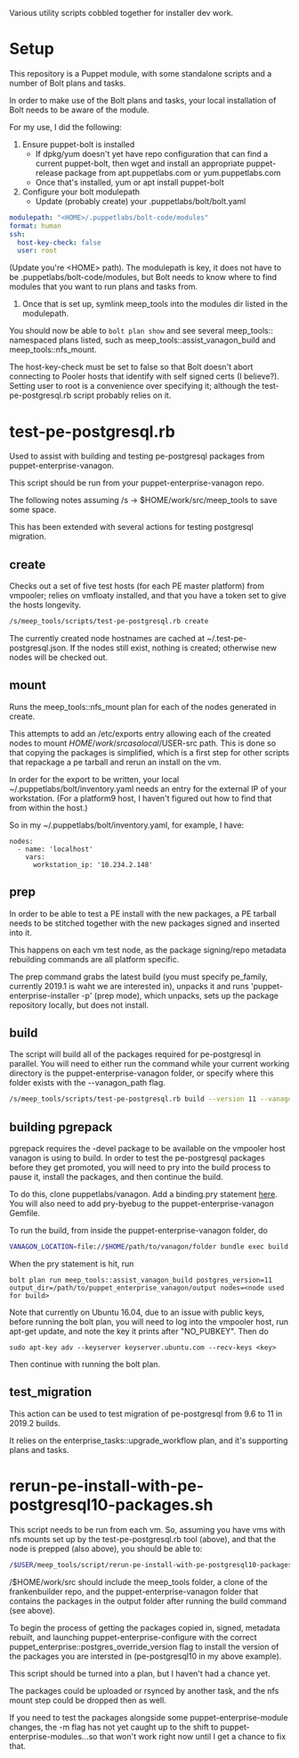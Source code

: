 Various utility scripts cobbled together for installer dev work.

# Setup

This repository is a Puppet module, with some standalone scripts and a number
of Bolt plans and tasks.

In order to make use of the Bolt plans and tasks, your local installation of
Bolt needs to be aware of the module.

For my use, I did the following:

1. Ensure puppet-bolt is installed
   * If dpkg/yum doesn't yet have repo configuration that can find a current
     puppet-bolt, then wget and install an appropriate puppet-release package
from apt.puppetlabs.com or yum.puppetlabs.com
   * Once that's installed, yum or apt install puppet-bolt
1. Configure your bolt modulepath
   * Update (probably create) your .puppetlabs/bolt/bolt.yaml

```yaml
modulepath: "<HOME>/.puppetlabs/bolt-code/modules"
format: human
ssh:
  host-key-check: false
  user: root
```

(Update you're \<HOME\> path). The modulepath is key, it does not have to be
.puppetlabs/bolt-code/modules, but Bolt needs to know where to find modules
that you want to run plans and tasks from.

1. Once that is set up, symlink meep_tools into the modules dir listed in the
   modulepath.

You should now be able to `bolt plan show` and see several meep_tools::
namespaced plans listed, such as meep_tools::assist_vanagon_build and
meep_tools::nfs_mount.

The host-key-check must be set to false so that Bolt doesn't abort connecting
to Pooler hosts that identify with self signed certs (I believe?).  Setting
user to root is a convenience over specifying it; although the
test-pe-postgresql.rb script probably relies on it.

# test-pe-postgresql.rb

Used to assist with building and testing pe-postgresql packages from
puppet-enterprise-vanagon.

This script should be run from your puppet-enterprise-vanagon repo.

The following notes assuming /s -> $HOME/work/src/meep_tools to save some
space.

This has been extended with several actions for testing postgresql migration.

## create

Checks out a set of five test hosts (for each PE master platform) from
vmpooler; relies on vmfloaty installed, and that you have a token set to give
the hosts longevity.

```sh
/s/meep_tools/scripts/test-pe-postgresql.rb create
```

The currently created node hostnames are cached at ~/.test-pe-postgresql.json.
If the nodes still exist, nothing is created; otherwise new nodes will be
checked out.

## mount

Runs the meep_tools::nfs_mount plan for each of the nodes generated in create.

This attempts to add an /etc/exports entry allowing each of the created nodes
to mount $HOME/work/src as a local /$USER-src path. This is done so that
copying the packages is simplified, which is a first step for other scripts
that repackage a pe tarball and rerun an install on the vm.

In order for the export to be written, your local
~/.puppetlabs/bolt/inventory.yaml needs an entry for the external IP of your
workstation. (For a platform9 host, I haven't figured out how to find that from
within the host.)

So in my ~/.puppetlabs/bolt/inventory.yaml, for example, I have:

```
nodes:
  - name: 'localhost'
    vars:
      workstation_ip: '10.234.2.148'
```

## prep

In order to be able to test a PE install with the new packages, a PE tarball
needs to be stitched together with the new packages signed and inserted into it.

This happens on each vm test node, as the package signing/repo metadata
rebuilding commands are all platform specific.

The prep command grabs the latest build (you must specify pe_family, currently
2019.1 is waht we are interested in), unpacks it and runs
'puppet-enterprise-installer -p' (prep mode), which unpacks, sets up the
package repository locally, but does not install.

## build

The script will build all of the packages required for pe-postgresql in parallel.
You will need to either run the command while your current working directory is the
puppet-enterprise-vanagon folder, or specify where this folder exists with the 
--vanagon_path flag.

```sh
/s/meep_tools/scripts/test-pe-postgresql.rb build --version 11 --vanagon_path=<path_to_puppet-enterprise-vanagon>
```

## building pgrepack

pgrepack requires the -devel package to be available on the vmpooler host vanagon is using to build.
In order to test the pe-postgresql packages before they get promoted, you will need to
pry into the build process to pause it, install the packages, and then continue the build.

To do this, clone puppetlabs/vanagon.  Add a binding.pry statement [here](https://github.com/puppetlabs/vanagon/blob/master/lib/vanagon/driver.rb#L108). You will also need to add pry-byebug to the puppet-enterprise-vanagon Gemfile.

To run the build, from inside the puppet-enterprise-vanagon folder, do 
```sh
VANAGON_LOCATION=file://$HOME/path/to/vanagon/folder bundle exec build pe-postgresql11-pgrepack <platform>
```

When the pry statement is hit, run 
```
bolt plan run meep_tools::assist_vanagon_build postgres_version=11 output_dir=/path/to/puppet_enterprise_vanagon/output nodes=<node used for build>
```

Note that currently on Ubuntu 16.04, due to an issue with public keys, before running the bolt plan,
you will need to log into the vmpooler host, run apt-get update, and note the key it prints after "NO_PUBKEY".
Then do
```
sudo apt-key adv --keyserver keyserver.ubuntu.com --recv-keys <key>
```
Then continue with running the bolt plan.

## test_migration

This action can be used to test migration of pe-postgresql from 9.6 to 11 in 2019.2 builds.

It relies on the enterprise_tasks::upgrade_workflow plan, and it's supporting plans and tasks.

# rerun-pe-install-with-pe-postgresql10-packages.sh

This script needs to be run from each vm. So, assuming you have vms with nfs
mounts set up by the test-pe-postgresql.rb tool (above), and that the node is
prepped (also above), you should be able to:

```sh
/$USER/meep_tools/script/rerun-pe-install-with-pe-postgresql10-packages.sh -v 10
```

/$HOME/work/src should include the meep_tools folder, a clone of the frankenbuilder
repo, and the puppet-enterprise-vanagon folder that contains the packages in the output
folder after running the build command (see above).

To begin the process of getting the packages copied in, signed, metadata
rebuilt, and launching puppet-enterprise-configure with the correct
puppet_enterprise::postgres_override_version flag to install the version of the
packages you are intersted in (pe-postgresql10 in my above example).

This script should be turned into a plan, but I haven't had a chance yet.

The packages could be uploaded or rsynced by another task, and the nfs mount
step could be dropped then as well.

If you need to test the packages alongside some puppet-enterprise-module
changes, the -m flag has not yet caught up to the shift to
puppet-enterprise-modules...so that won't work right now until I get a chance
to fix that.
